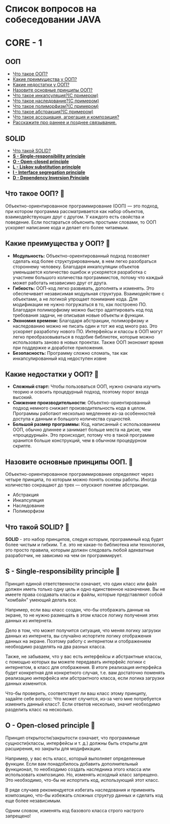 # Список вопросов на собеседовании JAVA

# CORE - 1

## ООП
- [Что такое ООП?](#что-такое-ооп-)
- [Какие преимущества у ООП?](#какие-преимущества-у-ооп-)
- [Какие недостатки у ООП?](#)
- [Назовите основные принципы ООП?](#)
- [Что такое инкапсуляция?(С примером)](#)
- [Что такое наследование?(С примером)](#)
- [Что такое полиморфизм?(С примером)](#)
- [Что такое абстракция?(С примером)](#)
- [Что такое ассоциация, агрегация и композиция?](#)
- [Расскажите про раннее и позднее связывание.](#)
## SOLID
- [Что такой SOLID?](#что-такой-solid)
- [**S - Single-responsibility principle**](#)
- [**O - Open-closed principle**](#)
- [**L - Liskov substitution principle**](#)
- [**I - Interface segregation principle**](#)
- [**D - Dependency Inversion Principle**](#)

## Что такое ООП? 🧠

Объектно-ориентированное программирование (ООП) — это подход, при котором программа рассматривается как набор объектов, 
взаимодействующих друг с другом. У каждого есть свойства и поведение. Если постараться объяснить простыми словами, то 
ООП ускоряет написание кода и делает его более читаемым.

## Какие преимущества у ООП? 🧠

- **Модульность:** Объектно-ориентированный подход позволяет сделать код более структурированным, в нем легко разобраться стороннему человеку. 
                   Благодаря инкапсуляции объектов уменьшается количество ошибок и ускоряется разработка с участием большого количества программистов, 
                   потому что каждый может работать независимо друг от друга.
- **Гибкость:**    ООП-код легко развивать, дополнять и изменять. Это обеспечивает независимая модульная структура. Взаимодействие с объектами, а не 
                   логикой упрощает понимание кода. Для модификации не нужно погружаться в то, как построено ПО. Благодаря полиморфизму можно быстро 
                   адаптировать код под требования задачи, не описывая новые объекты и функции.
- **Экономия времени:** Благодаря абстракции, полиморфизму и наследованию можно не писать один и тот же код много раз. Это ускоряет разработку нового ПО. 
                        Интерфейсы и классы в ООП могут легко преобразовываться в подобие библиотек, которые можно использовать заново в новых проектах. 
                        Также ООП экономит время при поддержке и доработке приложения.
- **Безопасность:** Программу сложно сломать, так как инкапсулированный код недоступен извне

## Какие недостатки у ООП? 🧠

- **Сложный старт:** Чтобы пользоваться ООП, нужно сначала изучить теорию и освоить процедурный подход, поэтому порог входа высокий.
- **Снижение производительности:** Объектно-ориентированный подход немного снижает производительность кода в целом. Программы работают несколько медленнее 
                                   из-за особенностей доступа к данным и большого количества сущностей.
- **Большой размер программы:**    Код, написанный с использованием ООП, обычно длиннее и занимает больше места на диске, чем «процедурный». Это происходит, 
                                    потому что в такой программе хранится больше конструкций, чем в обычном процедурном скрипте.
## Назовите основные принципы ООП. 🧠

Объектно-ориентированное программирование определяют через четыре принципа, по которым можно понять основы работы. Иногда количество сокращают до трех — опускают понятие абстракции.
- Абстракция
- Инкапсуляция
- Наследование
- Полиморфизм

## Что такой SOLID? 🧠

**SOLID** - это набор принципов, следуя которым, программный код будет более чистым и гибким. Т.е. это не какае-то библиотека или технология, это просто правила, которым должен следовать любой адекватные разработчик, не зависимо на чем он программирует.

## S - Single-responsibility principle 🧠
Принцип единой ответственности означает, что один класс или файл должен иметь только одну цель и одно единственное назначение. Вы не имеете права создавать классы и файлы, которые представляют собой "комбайн" умеющий делать все.

Например, если ваш класс создан, что-бы отображать данные на экране, то не нужно размещать в этом классе логику получения этих данных из интернета.

Дело в том, что может получится ситуация, что меняя логику загрузки данных из интернета, вы случайно испортите логику отображения данных на экране. Поэтому работу с интернетом и отображением необходимо разделять на два разных класса.

Также, не забываем, что у вас есть интерфейсы и абстрактные классы, с помощью которых вы можете передавать интерфейс логики с интернетом, в класс для отображения. В итоге реализация интерфейса будет конкретная для конкретного случая, т.е. вам достаточно поменять реализацию интерфейса или абстрактного класса, если логика загрузки данных изменится.

Что-бы проверить, соответствует ли ваш класс этому принципу, задайте себе вопрос: Что может случится, из-за чего мне потребуется изменить данный класс?. Если ответов несколько, значит необходимо разделить класс на несколько.

## O - Open-closed principle 🧠

Принцип открытости/закрытости означает, что программные сущности(классы, интерфейсы и т. д.) должны быть открыты для расширения, но закрыты для модификации.

Например, у вас есть класс, который выполняет определенные функции. Если вам понадобилось добавить дополнительный функционал, то необходимо создать наследника этого класса или использовать композицию. Но, изменять исходный класс запрещено. Это необходимо, что-бы не испортить код, использующий этот класс.

В ряде случаев рекомендуется избегать наследования и применять композицию, что-бы избежать сложных структур данных и сделать код еще более независимым.

Одним словом, изменять код базового класса строго настрого запрещено!

